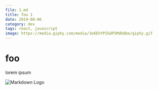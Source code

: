 ```yaml
---
file: 1.md
title: foo 1
date: 2019-08-06
category: dev
tags: react, javascript
image: https://media.giphy.com/media/3o6EhYPIGdPSMdbQbe/giphy.gif
---
```


# foo

lorem ipsum

![Markdown Logo](https://media.giphy.com/media/3o6EhYPIGdPSMdbQbe/giphy.gif)